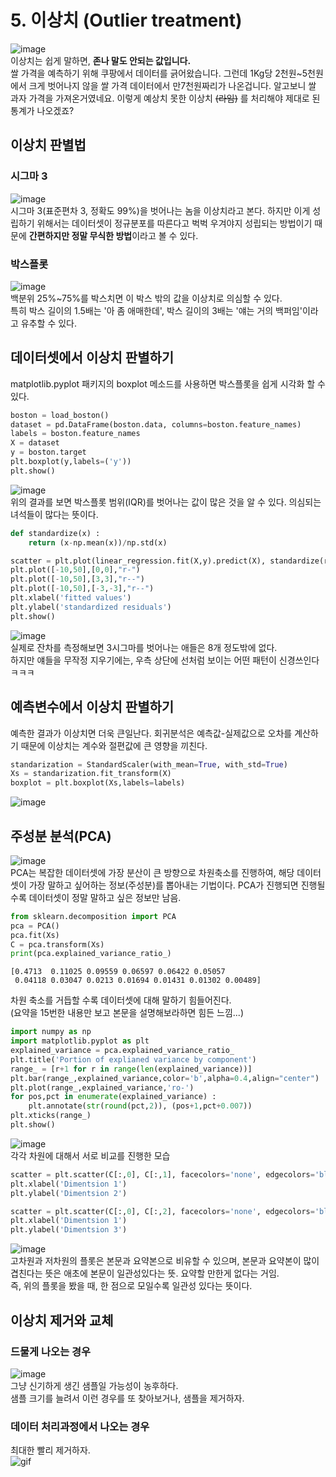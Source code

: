 # 5. 이상치 (Outlier treatment)
![image](20.png)  
이상치는 쉽게 말하면, **존나 말도 안되는 값입니다.**  
쌀 가격을 예측하기 위해 쿠팡에서 데이터를 긁어왔습니다. 그런데 1Kg당 2천원~5천원에서 크게 벗어나지 않을 쌀 가격 데이터에서 만7천원짜리가 나온겁니다. 알고보니 쌀 과자 가격을 가져온거였네요. 이렇게 예상치 못한 이상치 ~~(라임)~~ 를 처리해야 제대로 된 통계가 나오겠죠?  

## 이상치 판별법
### 시그마 3
![image](21.png)  
시그마 3(표준편차 3, 정확도 99%)을 벗어나는 놈을 이상치라고 본다. 하지만 이게 성립하기 위해서는 데이터셋이 정규분포를 따른다고 벅벅 우겨야지 성립되는 방법이기 때문에 **간편하지만 정말 무식한 방법**이라고 볼 수 있다.
### 박스플롯
![image](22.png)  
백분위 25%~75%를 박스치면 이 박스 밖의 값을 이상치로 의심할 수 있다.   
특히 박스 길이의 1.5배는 '아 좀 애매한데', 박스 길이의 3배는 '얘는 거의 백퍼임'이라고 유추할 수 있다.

## 데이터셋에서 이상치 판별하기
matplotlib.pyplot 패키지의 boxplot 메소드를 사용하면 박스플롯을 쉽게 시각화 할 수 있다.
```python
boston = load_boston()
dataset = pd.DataFrame(boston.data, columns=boston.feature_names)
labels = boston.feature_names
X = dataset
y = boston.target
plt.boxplot(y,labels=('y'))
plt.show()
```
![image](23.png)  
위의 결과를 보면 박스플롯 범위(IQR)를 벗어나는 값이 많은 것을 알 수 있다. 의심되는 녀석들이 많다는 뜻이다.
```python
def standardize(x) : 
    return (x-np.mean(x))/np.std(x)

scatter = plt.plot(linear_regression.fit(X,y).predict(X), standardize(residuals), 'o')
plt.plot([-10,50],[0,0],"r-")
plt.plot([-10,50],[3,3],"r--")
plt.plot([-10,50],[-3,-3],"r--")
plt.xlabel('fitted values')
plt.ylabel('standardized residuals')
plt.show()
```
![image](24.png)  
실제로 잔차를 측정해보면 3시그마를 벗어나는 애들은 8개 정도밖에 없다.  
하지만 얘들을 무작정 지우기에는, 우측 상단에 선처럼 보이는 어떤 패턴이 신경쓰인다ㅋㅋㅋ  

## 예측변수에서 이상치 판별하기
예측한 결과가 이상치면 더욱 큰일난다. 회귀분석은 예측값-실제값으로 오차를 계산하기 때문에 이상치는 계수와 절편값에 큰 영향을 끼친다.  
```python
standarization = StandardScaler(with_mean=True, with_std=True)
Xs = standarization.fit_transform(X)
boxplot = plt.boxplot(Xs,labels=labels)
```
![image](25.png)   
## 주성분 분석(PCA)
![image](28.png)  
PCA는 복잡한 데이터셋에 가장 분산이 큰 방향으로 차원축소를 진행하여, 해당 데이터셋이 가장 말하고 싶어하는 정보(주성분)를 뽑아내는 기법이다. PCA가 진행되면 진행될 수록 데이터셋이 정말 말하고 싶은 정보만 남음.   
```python
from sklearn.decomposition import PCA
pca = PCA()
pca.fit(Xs)
C = pca.transform(Xs)
print(pca.explained_variance_ratio_)
```
```
[0.4713  0.11025 0.09559 0.06597 0.06422 0.05057
 0.04118 0.03047 0.0213 0.01694 0.01431 0.01302 0.00489]
```
차원 축소를 거듭할 수록 데이터셋에 대해 말하기 힘들어진다.  
(요약을 15번한 내용만 보고 본문을 설명해보라하면 힘든 느낌...)
```python
import numpy as np
import matplotlib.pyplot as plt
explained_variance = pca.explained_variance_ratio_
plt.title('Portion of explianed variance by component')
range_ = [r+1 for r in range(len(explained_variance))]
plt.bar(range_,explained_variance,color='b',alpha=0.4,align="center")
plt.plot(range_,explained_variance,'ro-')
for pos,pct in enumerate(explained_variance) : 
    plt.annotate(str(round(pct,2)), (pos+1,pct+0.007))
plt.xticks(range_)
plt.show()
```
![image](26.png)  
각각 차원에 대해서 서로 비교를 진행한 모습  
```python
scatter = plt.scatter(C[:,0], C[:,1], facecolors='none', edgecolors='black')
plt.xlabel('Dimentsion 1')
plt.ylabel('Dimentsion 2')
```
```python
scatter = plt.scatter(C[:,0], C[:,2], facecolors='none', edgecolors='black')
plt.xlabel('Dimentsion 1')
plt.ylabel('Dimentsion 3')
```
![image](27.png)  
 고차원과 저차원의 플롯은 본문과 요약본으로 비유할 수 있으며, 본문과 요약본이 많이 겹친다는 뜻은 애초에 본문이 일관성있다는 뜻. 요약할 만한게 없다는 거임.  
 즉, 위의 플롯을 봤을 때, 한 점으로 모일수록 일관성 있다는 뜻이다.

 ## 이상치 제거와 교체
 ### 드물게 나오는 경우
 ![image](29.png)  
 그냥 신기하게 생긴 샘플일 가능성이 농후하다.  
 샘플 크기를 늘려서 이런 경우를 또 찾아보거나, 샘플을 제거하자.
 ### 데이터 처리과정에서 나오는 경우
 최대한 빨리 제거하자.  
 ![gif](30.gif)
 